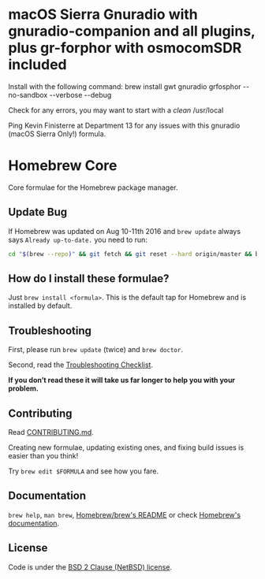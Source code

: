 # macOS Sierra Gnuradio with gnuradio-companion and all plugins, plus gr-forphor with osmocomSDR included
Install with the following command:
brew install gwt gnuradio grfosphor --no-sandbox --verbose --debug

Check for any errors, you may want to start with a *clean* /usr/local

Ping Kevin Finisterre at Department 13 for any issues with this gnuradio (macOS Sierra Only!) formula.

# Homebrew Core
Core formulae for the Homebrew package manager.

## Update Bug
If Homebrew was updated on Aug 10-11th 2016 and `brew update` always says `Already up-to-date.` you need to run:
```bash
cd "$(brew --repo)" && git fetch && git reset --hard origin/master && brew update
```

## How do I install these formulae?
Just `brew install <formula>`. This is the default tap for Homebrew and is installed by default.

## Troubleshooting
First, please run `brew update` (twice) and `brew doctor`.

Second, read the [Troubleshooting Checklist](http://docs.brew.sh/Troubleshooting.html).

**If you don’t read these it will take us far longer to help you with your problem.**

## Contributing
Read [CONTRIBUTING.md](/CONTRIBUTING.md).

Creating new formulae, updating existing ones, and fixing build issues is easier than you think!

Try `brew edit $FORMULA` and see how you fare.

## Documentation
`brew help`, `man brew`, [Homebrew/brew's README](https://github.com/Homebrew/brew#homebrew) or check [Homebrew's documentation](https://github.com/Homebrew/brew/tree/master/docs#readme).

## License
Code is under the [BSD 2 Clause (NetBSD) license](https://github.com/Homebrew/homebrew-core/blob/master/LICENSE.txt).
